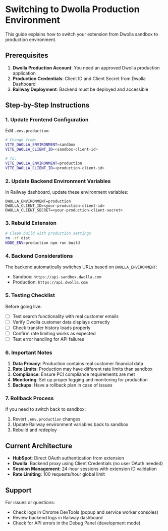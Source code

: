 # Switching to Dwolla Production Environment

This guide explains how to switch your extension from Dwolla sandbox to production environment.

## Prerequisites

1. **Dwolla Production Account**: You need an approved Dwolla production application
2. **Production Credentials**: Client ID and Client Secret from Dwolla Dashboard
3. **Railway Deployment**: Backend must be deployed and accessible

## Step-by-Step Instructions

### 1. Update Frontend Configuration

Edit `.env.production`:
```bash
# Change from:
VITE_DWOLLA_ENVIRONMENT=sandbox
VITE_DWOLLA_CLIENT_ID=<sandbox-client-id>

# To:
VITE_DWOLLA_ENVIRONMENT=production
VITE_DWOLLA_CLIENT_ID=<production-client-id>
```

### 2. Update Backend Environment Variables

In Railway dashboard, update these environment variables:
```
DWOLLA_ENVIRONMENT=production
DWOLLA_CLIENT_ID=<your-production-client-id>
DWOLLA_CLIENT_SECRET=<your-production-client-secret>
```

### 3. Rebuild Extension

```bash
# Clean build with production settings
rm -rf dist
NODE_ENV=production npm run build
```

### 4. Backend Considerations

The backend automatically switches URLs based on `DWOLLA_ENVIRONMENT`:
- Sandbox: `https://api-sandbox.dwolla.com`
- Production: `https://api.dwolla.com`

### 5. Testing Checklist

Before going live:
- [ ] Test search functionality with real customer emails
- [ ] Verify Dwolla customer data displays correctly
- [ ] Check transfer history loads properly
- [ ] Confirm rate limiting works as expected
- [ ] Test error handling for API failures

### 6. Important Notes

1. **Data Privacy**: Production contains real customer financial data
2. **Rate Limits**: Production may have different rate limits than sandbox
3. **Compliance**: Ensure PCI compliance requirements are met
4. **Monitoring**: Set up proper logging and monitoring for production
5. **Backups**: Have a rollback plan in case of issues

### 7. Rollback Process

If you need to switch back to sandbox:
1. Revert `.env.production` changes
2. Update Railway environment variables back to sandbox
3. Rebuild and redeploy

## Current Architecture

- **HubSpot**: Direct OAuth authentication from extension
- **Dwolla**: Backend proxy using Client Credentials (no user OAuth needed)
- **Session Management**: 24-hour sessions with extension ID validation
- **Rate Limiting**: 100 requests/hour global limit

## Support

For issues or questions:
- Check logs in Chrome DevTools (popup and service worker consoles)
- Review backend logs in Railway dashboard
- Check for API errors in the Debug Panel (development mode)